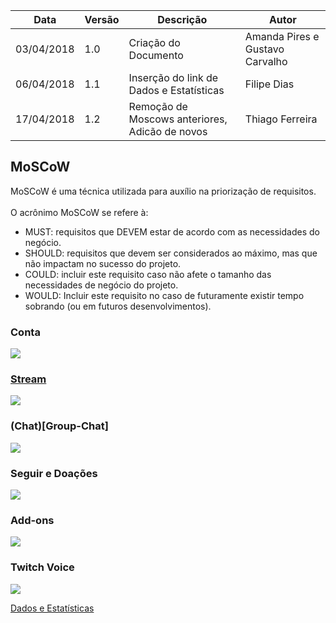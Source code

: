 |Data|Versão|Descrição|Autor|
|----|------|---------|-----|
|03/04/2018|1.0|Criação do Documento|Amanda Pires e Gustavo Carvalho|
|06/04/2018|1.1|Inserção do link de Dados e Estatísticas|Filipe Dias|
|17/04/2018|1.2|Remoção de Moscows anteriores, Adicão de novos|Thiago Ferreira|
## MoSCoW
MoSCoW é uma técnica utilizada para auxílio na priorização de requisitos. <br>
<br>
O acrônimo MoSCoW se refere à:
* MUST: requisitos que DEVEM estar de acordo com as necessidades do negócio.
* SHOULD: requisitos que devem ser considerados ao máximo, mas que não impactam no sucesso do projeto.
* COULD: incluir este requisito caso não afete o tamanho das necessidades de negócio do projeto.
* WOULD: Incluir este requisito no caso de futuramente existir tempo sobrando (ou em futuros desenvolvimentos).
### Conta
![](https://raw.githubusercontent.com/gabrielziegler3/Requisitos-2018-1/master/imagens/Imagens_MoSCoW/Neo-moscow/moscowconta.png)
### [Stream](Stream)
![](https://raw.githubusercontent.com/gabrielziegler3/Requisitos-2018-1/master/imagens/Imagens_MoSCoW/Neo-moscow/moscowstream.png)
### (Chat)[Group-Chat]
![](https://raw.githubusercontent.com/gabrielziegler3/Requisitos-2018-1/master/imagens/Imagens_MoSCoW/Neo-moscow/moscowchat.png)
### Seguir e Doações
![](https://raw.githubusercontent.com/gabrielziegler3/Requisitos-2018-1/master/imagens/Imagens_MoSCoW/Neo-moscow/moscowfollow.png)
### Add-ons
![](https://raw.githubusercontent.com/gabrielziegler3/Requisitos-2018-1/master/imagens/Imagens_MoSCoW/Neo-moscow/moscowaddons.png)

### Twitch Voice
![](https://raw.githubusercontent.com/gabrielziegler3/Requisitos-2018-1/master/imagens/Imagens_MoSCoW/Neo-moscow/moscowvoice.png)

[Dados e Estatísticas](Dados-e-Estat%C3%ADsticas)

